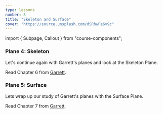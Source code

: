 ```yaml
---
type: lessons
number: 8
title: "Skeleton and Surface"
cover: "https://source.unsplash.com/dSRhwPe6v9c"
---
```

import { Subpage, Callout } from "course-components";

<Subpage slug="skeleton">

### Plane 4: Skeleton

Let's continue again with Garrett's planes and look at the Skeleton Plane.

<Callout lead={true} color="alternate">

Read Chapter 6 from [Garrett][garrett].

</Callout>

</Subpage>
<Subpage slug="surface">

### Plane 5: Surface

Lets wrap up our study of Garrett's planes with the Surface Plane.

<Callout lead={true} color="alternate">

Read Chapter 7 from [Garrett][garrett].

</Callout>

</Subpage>

[garrett]: https://learning.oreilly.com/library/view/the-elements-of/9780321688651/
